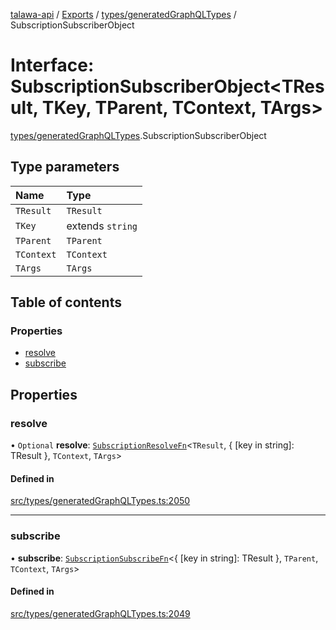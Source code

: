 [talawa-api](../README.md) / [Exports](../modules.md) / [types/generatedGraphQLTypes](../modules/types_generatedGraphQLTypes.md) / SubscriptionSubscriberObject

# Interface: SubscriptionSubscriberObject\<TResult, TKey, TParent, TContext, TArgs\>

[types/generatedGraphQLTypes](../modules/types_generatedGraphQLTypes.md).SubscriptionSubscriberObject

## Type parameters

| Name | Type |
| :------ | :------ |
| `TResult` | `TResult` |
| `TKey` | extends `string` |
| `TParent` | `TParent` |
| `TContext` | `TContext` |
| `TArgs` | `TArgs` |

## Table of contents

### Properties

- [resolve](types_generatedGraphQLTypes.SubscriptionSubscriberObject.md#resolve)
- [subscribe](types_generatedGraphQLTypes.SubscriptionSubscriberObject.md#subscribe)

## Properties

### resolve

• `Optional` **resolve**: [`SubscriptionResolveFn`](../modules/types_generatedGraphQLTypes.md#subscriptionresolvefn)\<`TResult`, \{ [key in string]: TResult \}, `TContext`, `TArgs`\>

#### Defined in

[src/types/generatedGraphQLTypes.ts:2050](https://github.com/PalisadoesFoundation/talawa-api/blob/12ccdb6/src/types/generatedGraphQLTypes.ts#L2050)

___

### subscribe

• **subscribe**: [`SubscriptionSubscribeFn`](../modules/types_generatedGraphQLTypes.md#subscriptionsubscribefn)\<\{ [key in string]: TResult \}, `TParent`, `TContext`, `TArgs`\>

#### Defined in

[src/types/generatedGraphQLTypes.ts:2049](https://github.com/PalisadoesFoundation/talawa-api/blob/12ccdb6/src/types/generatedGraphQLTypes.ts#L2049)
